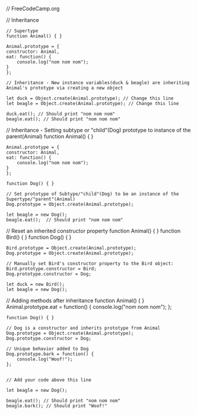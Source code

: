 // FreeCodeCamp.org

// Inheritance

    // Supertype
    function Animal() { }

    Animal.prototype = {
    constructor: Animal, 
    eat: function() {
        console.log("nom nom nom");
    }
    };

    // Inheritance - New instance variables(duck & beagle) are inheriting Animal's prototype via creating a new object

    let duck = Object.create(Animal.prototype); // Change this line
    let beagle = Object.create(Animal.prototype); // Change this line

    duck.eat(); // Should print "nom nom nom"
    beagle.eat(); // Should print "nom nom nom"

// Inheritance - Setting subtype or "child"(Dog) prototype to instance of the parent(Animal)
    function Animal() { }

    Animal.prototype = {
    constructor: Animal,
    eat: function() {
        console.log("nom nom nom");
    }
    };

    function Dog() { }

    // Set prototype of Subtype/"child"(Dog) to be an instance of the Supertype/"parent"(Animal)
    Dog.prototype = Object.create(Animal.prototype);

    let beagle = new Dog();
    beagle.eat();  // Should print "nom nom nom"

// Reset an inherited constructor property
    function Animal() { }
    function Bird() { }
    function Dog() { }

    Bird.prototype = Object.create(Animal.prototype);
    Dog.prototype = Object.create(Animal.prototype);

    // Manually set Bird's constructor property to the Bird object:
    Bird.prototype.constructor = Bird;
    Dog.prototype.constructor = Dog;

    let duck = new Bird();
    let beagle = new Dog();

// Adding methods after inheritance
    function Animal() { }
    Animal.prototype.eat = function() { 
        console.log("nom nom nom"); 
    };

    function Dog() { }

    // Dog is a constructor and inherits prototype from Animal
    Dog.prototype = Object.create(Animal.prototype);
    Dog.prototype.constructor = Dog;

    // Unique behavior added to Dog
    Dog.prototype.bark = function() {
        console.log("Woof!");
    };


    // Add your code above this line

    let beagle = new Dog();

    beagle.eat(); // Should print "nom nom nom"
    beagle.bark(); // Should print "Woof!"
